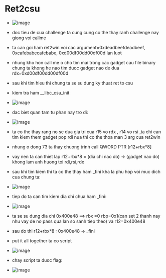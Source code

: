 # Ret2csu
* ![image](https://user-images.githubusercontent.com/93699926/224463394-c7d80713-b610-4cd0-bcc4-6c7de60579f4.png)

* doc tieu de cua challenge ta cung cung co the thay ranh challenge nay giong voi callme
* ta can goi ham ret2win voi cac argument=0xdeadbeefdeadbeef, 0xcafebabecafebabe, 0xd00df00dd00df00d lan luot
*  nhung kho hon call me o cho tim mai trong cac gadget cau file binary chung ta khong he nao tim duoc gadget nao de dua rdx=0xd00df00dd00df00d

* sau khi tim hieu thi chung ta se su dung ky thuat ret to csu 
* kiem tra ham __libc_csu_init
* ![image](https://user-images.githubusercontent.com/93699926/224463494-0c1c3b09-278c-4dbf-a7ea-18aaaa966691.png)
* dac biet quan tam tu phan nay tro di:
* ![image](https://user-images.githubusercontent.com/93699926/224463600-8d7f193b-0999-4c09-8628-bc56245e0a50.png)
* ta co the thay rang no se dua gia tri cua r15 vo rdx , r14 vo rsi ,ta chi can tim kiem them gadget pop rdi nua thi co the thoa man 3 arg cua ret2win
* nhung o dong 73 ta thay chuong trinh call   QWORD PTR [r12+rbx*8] 
* vay nen ta can thiet lap r12+rbx*8 = (dia chi nao do) -> (gadget nao do) khong lam anh huong toi rdi,rsi,rdx
* sau khi tim kiem thi ta co the thay ham _fini kha la phu hop voi muc dich cua chung ta:
* ![image](https://user-images.githubusercontent.com/93699926/224463884-08320a34-b6f0-4fa2-a209-a0d191ce3f5e.png)
* tiep do ta can tim kiem dia chi chua ham _fini:
 * ![image](https://user-images.githubusercontent.com/93699926/224463951-809db177-1edc-499f-894f-84f4b2cf3c4a.png)

* ta se su dung dia chi 0x400e48 ==> rbx =0 rbp=0x1(can set 2 thanh nay nhu vay de no pass qua lan so sanh tiep theo) va r12=0x400e48
* sau do thi r12+rbx*8 : 0x400e48 -> _fini



* put it all together ta co script 
* ![image](https://user-images.githubusercontent.com/93699926/224464203-57c50bdf-15e9-4679-a28d-62c649657e4d.png)
* chay script ta duoc flag:
* ![image](https://user-images.githubusercontent.com/93699926/224464246-320d1f9b-a8a4-4101-9ab9-8f538337ca24.png)

